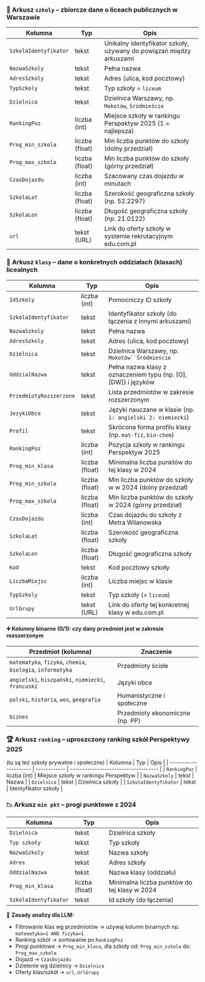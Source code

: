 ### 🏫 **Arkusz `szkoly`** – zbiorcze dane o liceach publicznych w Warszawie

| Kolumna               | Typ            | Opis                                                                |
| --------------------- | -------------- | ------------------------------------------------------------------- |
| `SzkolaIdentyfikator` | tekst          | Unikalny identyfikator szkoły, używany do powiązań między arkuszami |
| `NazwaSzkoly`         | tekst          | Pełna nazwa                                                         |
| `AdresSzkoly`         | tekst          | Adres (ulica, kod pocztowy)                                         |
| `TypSzkoly`           | tekst          | Typ szkoły = `liceum`                                               |
| `Dzielnica`           | tekst          | Dzielnica Warszawy, np. `Mokotów`, `Śródmieście`                    |
| `RankingPoz`          | liczba (int)   | Miejsce szkoły w rankingu Perspektyw 2025 (1 = najlepsza)           |
| `Prog_min_szkola`     | liczba (float) | Min liczba punktów do szkoły (dolny przedział)                      |
| `Prog_max_szkola`     | liczba (float) | Min liczba punktów do szkoły (górny przedział)                      |
| `CzasDojazdu`         | liczba (int)   | Szacowany czas dojazdu w minutach                                   |
| `SzkolaLat`           | liczba (float) | Szerokość geograficzna szkoły (np. 52.2297)                         |
| `SzkolaLon`           | liczba (float) | Długość geograficzna szkoły (np. 21.0122)                           |
| `url`                 | tekst (URL)    | Link do oferty szkoły w systemie rekrutacyjnym edu.com.pl           |

### 🧾 **Arkusz `klasy`** – dane o konkretnych oddziałach (klasach) licealnych

| Kolumna                 | Typ            | Opis                                                             |
| ----------------------- | -------------- | ---------------------------------------------------------------- |
| `IdSzkoly`              | liczba (int)   | Pomocniczy ID szkoły                                             |
| `SzkolaIdentyfikator`   | tekst          | Identyfikator szkoły (do łączenia z innymi arkuszami)            |
| `NazwaSzkoly`           | tekst          | Pełna nazwa                                                      |
| `AdresSzkoly`           | tekst          | Adres (ulica, kod pocztowy)                                      |
| `Dzielnica`             | tekst          | Dzielnica Warszawy, np. `Mokotów``Śródmieście`                   |
| `OddzialNazwa`          | tekst          | Pełna nazwa klasy z oznaczeniem typu (np. \[O], \[DW]) i języków |
| `PrzedmiotyRozszerzone` | tekst          | Lista przedmiotów w zakresie rozszerzonym                        |
| `JezykiObce`            | tekst          | Języki nauczane w klasie (np. `1: angielski 2: niemiecki`)       |
| `Profil`                | tekst          | Skrócona forma profilu klasy (np. `mat-fiz`, `bio-chem`)         |
| `RankingPoz`            | liczba (int)   | Pozycja szkoły w rankingu Perspektyw 2025                        |
| `Prog_min_klasa`        | liczba (float) | Minimalna liczba punktów do tej klasy w 2024                     |
| `Prog_min_szkola`       | liczba (float) | Min liczba punktów do szkoły w w 2024 (dolny przedział)          |
| `Prog_max_szkola`       | liczba (float) | Min liczba punktów do szkoły w 2024 (górny przedział)            |
| `CzasDojazdu`           | liczba (int)   | Czas dojazdu do szkoły z Metra Wilanowska                        |
| `SzkolaLat`             | liczba (float) | Szerokość geograficzna szkoły                                    |
| `SzkolaLon`             | liczba (float) | Długość geograficzna szkoły                                      |
| `Kod`                   | tekst          | Kod pocztowy szkoły                                              |
| `LiczbaMiejsc`          | liczba (int)   | Liczba miejsc w klasie                                           |
| `TypSzkoly`             | tekst          | Typ szkoły (= `liceum`)                                          |
| `UrlGrupy`              | tekst (URL)    | Link do oferty tej konkretnej klasy w edu.com.pl                 |

#### ➕ Kolumny binarne (0/1): czy dany przedmiot jest w zakresie rozszerzonym

| Przedmiot (kolumna)                                         | Znaczenie                       |
| ----------------------------------------------------------- | ------------------------------- |
| `matematyka`, `fizyka`, `chemia`, `biologia`, `informatyka` | Przedmioty ścisłe               |
| `angielski`, `hiszpański`, `niemiecki`, `francuski`         | Języki obce                     |
| `polski`, `historia`, `wos`, `geografia`                    | Humanistyczne i społeczne       |
| `biznes`                                                    | Przedmioty ekonomiczne (np. PP) |

### 🏆 **Arkusz `ranking`** – uproszczony ranking szkół Perspektywy 2025
(tu są też szkoły prywatne i społeczne)
| Kolumna               | Typ          | Opis                                 |
| --------------------- | ------------ | ------------------------------------ |
| `RankingPoz`          | liczba (int) | Miejsce szkoły w rankingu Perspektyw |
| `NazwaSzkoly`         | tekst        | Nazwa                                |
| `Dzielnica`           | tekst        | Dzielnica szkoły                     |
| `SzkolaIdentyfikator` | tekst        | Identyfikator szkoły                 |

### 📉 **Arkusz `min pkt`** – progi punktowe z 2024

| Kolumna               | Typ            | Opis                                           |
| --------------------- | -------------- | ---------------------------------------------- |
| `Dzielnica`           | tekst          | Dzielnica szkoły                               |
| `Typ szkoły`          | tekst          | Typ szkoły                                     |
| `NazwaSzkoly`         | tekst          | Nazwa szkoły                                   |
| `Adres`               | tekst          | Adres szkoły                                   |
| `OddzialNazwa`        | tekst          | Nazwa klasy (oddziału)                         |
| `Prog_min_klasa`      | liczba (float) | Minimalna liczba punktów do tej klasy w 2024   |
| `SzkolaIdentyfikator` | tekst          | Id szkoły (do łączenia)                        |

🧠 **Zasady analizy dla LLM:**
* Filtrowanie klas wg przedmiotów → używaj kolumn binarnych np. `matematyka=1 AND fizyka=1`
* Ranking szkół → sortowanie po `RankingPoz`
* Progi punktowe → `Prog_min_klasa`, dla szkoły od: `Prog_min_szkola` do: `Prog_max_szkola`
* Dojazd → `CzasDojazdu`
* Dzielenie wg dzielnicy → `Dzielnica`
* Oferty klas/szkół → `url`, `UrlGrupy`

